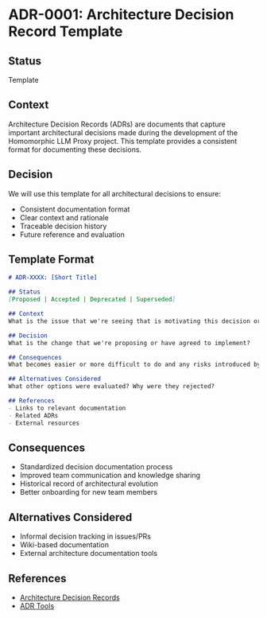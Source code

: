 # ADR-0001: Architecture Decision Record Template

## Status
Template

## Context
Architecture Decision Records (ADRs) are documents that capture important architectural decisions made during the development of the Homomorphic LLM Proxy project. This template provides a consistent format for documenting these decisions.

## Decision
We will use this template for all architectural decisions to ensure:
- Consistent documentation format
- Clear context and rationale
- Traceable decision history
- Future reference and evaluation

## Template Format

```markdown
# ADR-XXXX: [Short Title]

## Status
[Proposed | Accepted | Deprecated | Superseded]

## Context
What is the issue that we're seeing that is motivating this decision or change?

## Decision
What is the change that we're proposing or have agreed to implement?

## Consequences
What becomes easier or more difficult to do and any risks introduced by this change?

## Alternatives Considered
What other options were evaluated? Why were they rejected?

## References
- Links to relevant documentation
- Related ADRs
- External resources
```

## Consequences
- Standardized decision documentation process
- Improved team communication and knowledge sharing
- Historical record of architectural evolution
- Better onboarding for new team members

## Alternatives Considered
- Informal decision tracking in issues/PRs
- Wiki-based documentation
- External architecture documentation tools

## References
- [Architecture Decision Records](https://adr.github.io/)
- [ADR Tools](https://github.com/npryce/adr-tools)